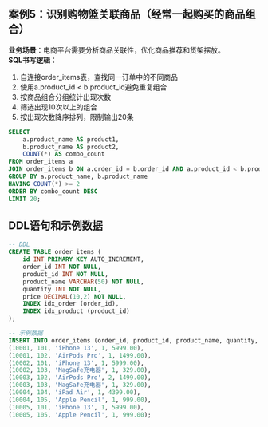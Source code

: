 ## 案例5：识别购物篮关联商品（经常一起购买的商品组合）
**业务场景**：电商平台需要分析商品关联性，优化商品推荐和货架摆放。  
**SQL书写逻辑**：
1. 自连接order_items表，查找同一订单中的不同商品
2. 使用a.product_id < b.product_id避免重复组合
3. 按商品组合分组统计出现次数
4. 筛选出现10次以上的组合
5. 按出现次数降序排列，限制输出20条

```sql
SELECT
    a.product_name AS product1,
    b.product_name AS product2,
    COUNT(*) AS combo_count
FROM order_items a
JOIN order_items b ON a.order_id = b.order_id AND a.product_id < b.product_id
GROUP BY a.product_name, b.product_name
HAVING COUNT(*) >= 2
ORDER BY combo_count DESC
LIMIT 20;
```


## DDL语句和示例数据
```sql
-- DDL
CREATE TABLE order_items (
    id INT PRIMARY KEY AUTO_INCREMENT,
    order_id INT NOT NULL,
    product_id INT NOT NULL,
    product_name VARCHAR(50) NOT NULL,
    quantity INT NOT NULL,
    price DECIMAL(10,2) NOT NULL,
    INDEX idx_order (order_id),
    INDEX idx_product (product_id)
);

-- 示例数据
INSERT INTO order_items (order_id, product_id, product_name, quantity, price) VALUES
(10001, 101, 'iPhone 13', 1, 5999.00),
(10001, 102, 'AirPods Pro', 1, 1499.00),
(10002, 101, 'iPhone 13', 1, 5999.00),
(10002, 103, 'MagSafe充电器', 1, 329.00),
(10003, 102, 'AirPods Pro', 2, 1499.00),
(10003, 103, 'MagSafe充电器', 1, 329.00),
(10004, 104, 'iPad Air', 1, 4399.00),
(10004, 105, 'Apple Pencil', 1, 999.00),
(10005, 101, 'iPhone 13', 1, 5999.00),
(10005, 105, 'Apple Pencil', 1, 999.00);
```